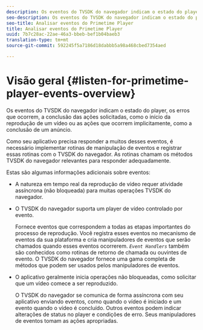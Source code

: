 ```yaml
---
description: Os eventos do TVSDK do navegador indicam o estado do player, os erros que ocorrem, a conclusão das ações solicitadas, como o início da reprodução de um vídeo ou as ações que ocorrem implicitamente, como a conclusão de um anúncio.
seo-description: Os eventos do TVSDK do navegador indicam o estado do player, os erros que ocorrem, a conclusão das ações solicitadas, como o início da reprodução de um vídeo ou as ações que ocorrem implicitamente, como a conclusão de um anúncio.
seo-title: Analisar eventos do Primetime Player
title: Analisar eventos do Primetime Player
uuid: 7b7c28ac-22ae-46a3-bbeb-bef1b04baeb3
translation-type: tm+mt
source-git-commit: 592245f5a7186d18dabbb5a98a468cbed7354aed

---
```



# Visão geral {#listen-for-primetime-player-events-overview}

Os eventos do TVSDK do navegador indicam o estado do player, os erros que ocorrem, a conclusão das ações solicitadas, como o início da reprodução de um vídeo ou as ações que ocorrem implicitamente, como a conclusão de um anúncio.

Como seu aplicativo precisa responder a muitos desses eventos, é necessário implementar rotinas de manipulação de eventos e registrar essas rotinas com o TVSDK do navegador. As rotinas chamam os métodos TVSDK do navegador relevantes para responder adequadamente.

Estas são algumas informações adicionais sobre eventos:

* A natureza em tempo real da reprodução de vídeo requer atividade assíncrona (não bloqueada) para muitas operações TVSDK do navegador.
* O TVSDK do navegador suporta um player de vídeo controlado por evento.

   Fornece eventos que correspondem a todas as etapas importantes do processo de reprodução. Você registra esses eventos no mecanismo de eventos da sua plataforma e cria manipuladores de eventos que serão chamados quando esses eventos ocorrerem. *`Event Handlers`* também são conhecidos como rotinas de retorno de chamada ou ouvintes de evento. O TVSDK do navegador fornece uma gama completa de métodos que podem ser usados pelos manipuladores de eventos.
* O aplicativo geralmente inicia operações não bloqueadas, como solicitar que um vídeo comece a ser reproduzido.

   O TVSDK do navegador se comunica de forma assíncrona com seu aplicativo enviando eventos, como quando o vídeo é iniciado e um evento quando o vídeo é concluído. Outros eventos podem indicar alterações de status no player e condições de erro. Seus manipuladores de eventos tomam as ações apropriadas.

